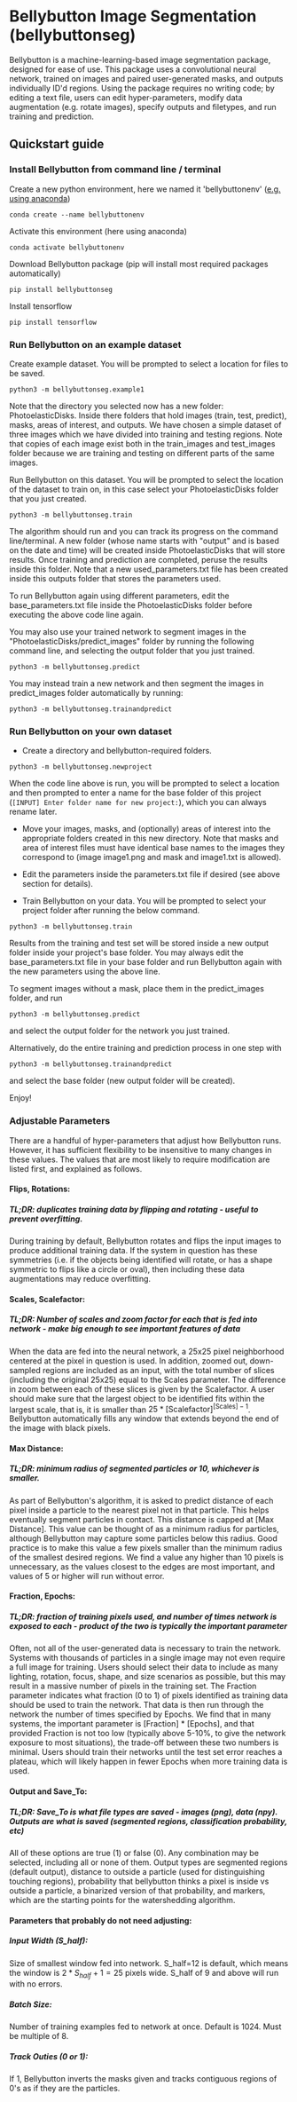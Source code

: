 # Bellybutton Image Segmentation (bellybuttonseg)

Bellybutton is a machine-learning-based image segmentation package, designed for ease of use.
This package uses a convolutional neural network, trained on images and paired user-generated masks, and outputs individually ID'd regions.
Using the package requires no writing code; by editing a text file, users can edit hyper-parameters, modify data augmentation (e.g. rotate images), specify outputs and filetypes, and run training and prediction.


## Quickstart guide

### Install Bellybutton from command line / terminal

Create a new python environment, here we named it 'bellybuttonenv' ([e.g. using anaconda](shorturl.at/elRTZ))

``` conda create --name bellybuttonenv ```

Activate this environment (here using anaconda)

``` conda activate bellybuttonenv ```

Download Bellybutton package (pip will install most required packages automatically)

``` pip install bellybuttonseg ```

Install tensorflow 

``` pip install tensorflow ```


### Run Bellybutton on an example dataset


Create example dataset. You will be prompted to select a location for files to be saved. 
```
python3 -m bellybuttonseg.example1
```

Note that the directory you selected now has a new folder: PhotoelasticDisks. Inside there folders that hold images (train, test, predict), masks, areas of interest, and outputs. We have chosen a simple dataset of three images which we have divided into training and testing regions. Note that copies of each image exist both in the train_images and test_images folder because we are training and testing on different parts of the same images.

Run Bellybutton on this dataset. You will be prompted to select the location of the dataset to train on, in this case select your PhotoelasticDisks folder that you just created. 
```
python3 -m bellybuttonseg.train 
```

The algorithm should run and you can track its progress on the command line/terminal. A new folder (whose name starts with "output" and is based on the date and time) will be created inside PhotoelasticDisks that will store results. Once training and prediction are completed, peruse the results inside this folder. Note that a new used_parameters.txt file has been created inside this outputs folder that stores the parameters used.

To run Bellybutton again using different parameters, edit the base_parameters.txt file inside the PhotoelasticDisks folder before executing the above code line again.

You may also use your trained network to segment images in the "PhotoelasticDisks/predict_images" folder by running the following command line, and selecting the output folder that you just trained.
```
python3 -m bellybuttonseg.predict 
```

You may instead train a new network and then segment the images in predict_images folder automatically by running:
```
python3 -m bellybuttonseg.trainandpredict 
```


### Run Bellybutton on your own dataset

- Create a directory and bellybutton-required folders. 
```
python3 -m bellybuttonseg.newproject
```
When the code line above is run, you will be prompted to select a location and then prompted to enter a name for the base folder of this project (`[INPUT] Enter folder name for new project:`), which you can always rename later.

 - Move your images, masks, and (optionally) areas of interest into the appropriate folders created in this new directory. Note that masks and area of interest files must have identical base names to the images they correspond to (image image1.png and mask and image1.txt is allowed). 

 - Edit the parameters inside the parameters.txt file if desired (see above section for details).

 - Train Bellybutton on your data. You will be prompted to select your project folder after running the below command.

```
python3 -m bellybuttonseg.train
```

Results from the training and test set will be stored inside a new output folder inside your project's base folder. You may always edit the base_parameters.txt file in your base folder and run Bellybutton again with the new parameters using the above line.

To segment images without a mask, place them in the predict_images folder, and run
```
python3 -m bellybuttonseg.predict 
```
and select the output folder for the network you just trained.


Alternatively, do the entire training and prediction process in one step with
```
python3 -m bellybuttonseg.trainandpredict 
```
and select the base folder (new output folder will be created).


Enjoy!


### Adjustable Parameters

There are a handful of hyper-parameters that adjust how Bellybutton runs. However, it has sufficient flexibility to be insensitive to many changes in these values. The values that are most likely to require modification are listed first, and explained as follows.

#### Flips, Rotations:
##### TL;DR: duplicates training data by flipping and rotating - useful to prevent overfitting.
During training by default, Bellybutton rotates and flips the input images to produce additional training data. If the system in question has these symmetries (i.e. if the objects being identified will rotate, or has a shape symmetric to flips like a circle or oval), then including these data augmentations may reduce overfitting.

#### Scales, Scalefactor:
##### TL;DR: Number of scales and zoom factor for each that is fed into network - make big enough to see important features of data
When the data are fed into the neural network, a 25x25 pixel neighborhood centered at the pixel in question is used. In addition, zoomed out, down-sampled regions are included as an input, with the total number of slices (including the original 25x25) equal to the Scales parameter. The difference in zoom between each of these slices is given by the Scalefactor. A user should make sure that the largest object to be identified fits within the largest scale, that is, it is smaller than $25*\text{[Scalefactor]}^{\text{[Scales]}-1}$. Bellybutton automatically fills any window that extends beyond the end of the image with black pixels.

#### Max Distance:
##### TL;DR: minimum radius of segmented particles or 10, whichever is smaller.
As part of Bellybutton's algorithm, it is asked to predict distance of each pixel inside a particle to the nearest pixel not in that particle. This helps eventually segment particles in contact. This distance is capped at [Max Distance]. This value can be thought of as a minimum radius for particles, although Bellybutton may capture some particles below this radius. Good practice is to make this value a few pixels smaller than the minimum radius of the smallest desired regions. We find a value any higher than 10 pixels is unnecessary, as the values closest to the edges are most important, and values of 5 or higher will run without error.

#### Fraction, Epochs:
##### TL;DR: fraction of training pixels used, and number of times network is exposed to each - product of the two is typically the important parameter 
Often, not all of the user-generated data is necessary to train the network. Systems with thousands of particles in a single image may not even require a full image for training. Users should select their data to include as many lighting, rotation, focus, shape, and size scenarios as possible, but this may result in a massive number of pixels in the training set. The Fraction parameter indicates what fraction (0 to 1) of pixels identified as training data should be used to train the network. That data is then run through the network the number of times specified by Epochs. We find that in many systems, the important parameter is [Fraction] * [Epochs], and that provided Fraction is not too low (typically above 5-10\%, to give the network exposure to most situations), the trade-off between these two numbers is minimal. Users should train their networks until the test set error reaches a plateau, which will likely happen in fewer Epochs when more training data is used.


#### Output and Save_To:
##### TL;DR: Save_To is what file types are saved - images (png), data (npy). Outputs are what is saved (segmented regions, classification probability, etc)
All of these options are true (1) or false (0). Any combination may be selected, including all or none of them. Output types are segmented regions (default output), distance to outside a particle (used for distinguishing touching regions), probability that bellybutton thinks a pixel is inside vs outside a particle, a binarized version of that probability, and markers, which are the starting points for the watershedding algorithm.

#### Parameters that probably do not need adjusting:

##### Input Width (S_half):
Size of smallest window fed into network. S_half=12 is default, which means the window is $2*S_{half}+1 = 25$ pixels wide. S_half of 9 and above will run with no errors.

##### Batch Size:
Number of training examples fed to network at once. Default is 1024. Must be multiple of 8.

##### Track Outies (0 or 1):
If 1, Bellybutton inverts the masks given and tracks contiguous regions of 0's as if they are the particles.




